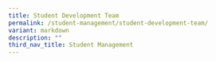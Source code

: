 ```yaml
---
title: Student Development Team
permalink: /student-management/student-development-team/
variant: markdown
description: ""
third_nav_title: Student Management
---
```

